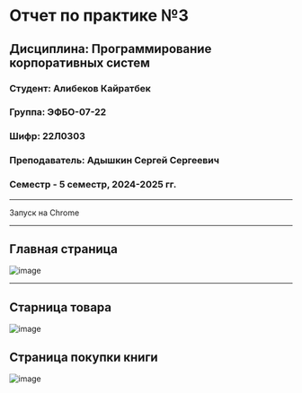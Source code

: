 # Отчет по практике №3  
## Дисциплина: Программирование корпоративных систем
### Студент: Алибеков Кайратбек 
### Группа: ЭФБО-07-22
### Шифр: 22Л0303
### Преподаватель: Адышкин Сергей Сергеевич
### Семестр - 5 семестр, 2024-2025 гг.
_______

Запуск на Chrome 

______
## Главная страница 
![image](https://github.com/user-attachments/assets/2a2949fa-bfcb-4d36-b836-2d12d08044bb)

________
## Старница товара 

![image](https://github.com/user-attachments/assets/70e7c186-368a-4b94-a3c5-d1c7971a9b9f)

## Страница покупки книги 
![image](https://github.com/user-attachments/assets/d04949f4-be9c-4d4d-acd7-0a642d1b9279)
